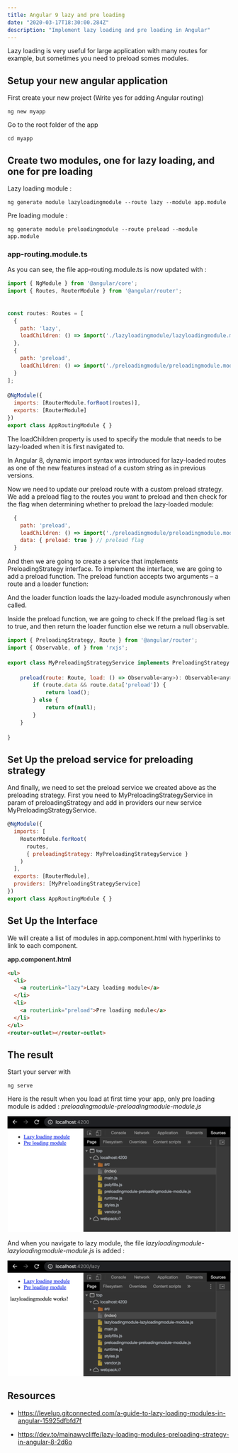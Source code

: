```yaml
---
title: Angular 9 lazy and pre loading
date: "2020-03-17T18:30:00.284Z"
description: "Implement lazy loading and pre loading in Angular"
---
```


Lazy loading is very useful for large application with many routes for example, but sometimes you need to preload somes modules.

## Setup your new angular application

First create your new project (Write yes for adding Angular routing)
```
ng new myapp
```

Go to the root folder of the app

```
cd myapp
```

## Create two modules, one for lazy loading, and one for pre loading

Lazy loading module :

```
ng generate module lazyloadingmodule --route lazy --module app.module
```

Pre loading module :

```
ng generate module preloadingmodule --route preload --module app.module
```

### app-routing.module.ts

As you can see, the file app-routing.module.ts is now updated with :

```javascript
import { NgModule } from '@angular/core';
import { Routes, RouterModule } from '@angular/router';


const routes: Routes = [
  {
    path: 'lazy',
    loadChildren: () => import('./lazyloadingmodule/lazyloadingmodule.module').then(m => m.LazyloadingmoduleModule)
  },
  {
    path: 'preload',
    loadChildren: () => import('./preloadingmodule/preloadingmodule.module').then(m => m.PreloadingmoduleModule)
  }
];

@NgModule({
  imports: [RouterModule.forRoot(routes)],
  exports: [RouterModule]
})
export class AppRoutingModule { }
```

The loadChildren property is used to specify the module that needs to be lazy-loaded when it is first navigated to.

In Angular 8, dynamic import syntax was introduced for lazy-loaded routes as one of the new features instead of a custom string as in previous versions.

Now we need to update our preload route with a custom preload strategy.
We add a preload flag to the routes you want to preload and then check for the flag when determining whether to preload the lazy-loaded module:

```javascript
  {
    path: 'preload',
    loadChildren: () => import('./preloadingmodule/preloadingmodule.module').then(m => m.PreloadingmoduleModule),
    data: { preload: true } // preload flag
  }
```

And then we are going to create a service that implements PreloadingStrategy interface. To implement the interface, we are going to add a preload function. The preload function accepts two arguments – a route and a loader function:

And the loader function loads the lazy-loaded module asynchronously when called.

Inside the preload function, we are going to check If the preload flag is set to true, and then return the loader function else we return a null observable.

```javascript
import { PreloadingStrategy, Route } from '@angular/router';
import { Observable, of } from 'rxjs';

export class MyPreloadingStrategyService implements PreloadingStrategy {

    preload(route: Route, load: () => Observable<any>): Observable<any> {
        if (route.data && route.data['preload']) {
            return load();
        } else {
            return of(null);
        }
    }

}
```

## Set Up the preload service for preloading strategy

And finally, we need to set the preload service we created above as the preloading strategy. First you need to MyPreloadingStrategyService in param of preloadingStrategy and add in providers our new service MyPreloadingStrategyService.

```javascript
@NgModule({
  imports: [
    RouterModule.forRoot(
      routes,
      { preloadingStrategy: MyPreloadingStrategyService }
    )
  ],
  exports: [RouterModule],
  providers: [MyPreloadingStrategyService]
})
export class AppRoutingModule { }
```

## Set Up the Interface

We will create a list of modules in app.component.html with hyperlinks to link to each component.

**app.component.html**

```html
<ul>
  <li>
    <a routerLink="lazy">Lazy loading module</a>
  </li>
  <li>
    <a routerLink="preload">Pre loading module</a>
  </li>
</ul>
<router-outlet></router-outlet>
```


## The result 

Start your server with 

```
ng serve
```

Here is the result when you load at first time your app, only pre loading module is added :  *preloadingmodule-preloadingmodule-module.js*

![alt text][preloadingmodule]

[preloadingmodule]: pre-loading-module.png


And when you navigate to lazy module, the file *lazyloadingmodule-lazyloadingmodule-module.js* is added :

![alt text][lazyloadingmodule]

[lazyloadingmodule]: lazy-loading-module.png

## Resources

- https://levelup.gitconnected.com/a-guide-to-lazy-loading-modules-in-angular-15925dfbfd7f

- https://dev.to/mainawycliffe/lazy-loading-modules-preloading-strategy-in-angular-8-2d6o